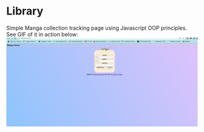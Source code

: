 # Library
Simple Manga collection tracking page using Javascript OOP principles.
See GIF of it in action below:
![](https://github.com/FaiyaazHawk/Library/blob/main/mangatracker.gif)
